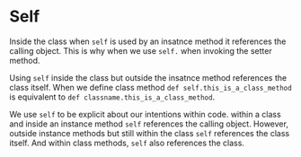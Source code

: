 # Self

Inside the class when `self` is used by an insatnce method it references the calling object. This is why when we use `self.` when invoking the setter method.

Using `self` inside the class but outside the insatnce method references the class itself. When we define class method `def self.this_is_a_class_method` is equivalent to
`def classname.this_is_a_class_method`.

We use `self` to be explicit about our intentions within code. within a class and inside an instance method `self` references the calling object. However, outside instance methods but still within the class `self` references the class itself. And within class methods, `self` also references the class.